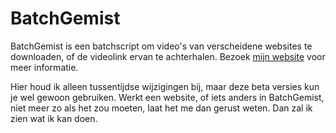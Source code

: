 # BatchGemist
BatchGemist is een batchscript om video's van verscheidene websites te downloaden, of de videolink ervan te achterhalen.
Bezoek [mijn website](http://rwijnsma.home.xs4all.nl/uitzendinggemist/batchgemist.htm) voor meer informatie.

Hier houd ik alleen tussentijdse wijzigingen bij, maar deze beta versies kun je wel gewoon gebruiken.
Werkt een website, of iets anders in BatchGemist, niet meer zo als het zou moeten, laat het me dan gerust weten. Dan zal ik zien wat ik kan doen.
